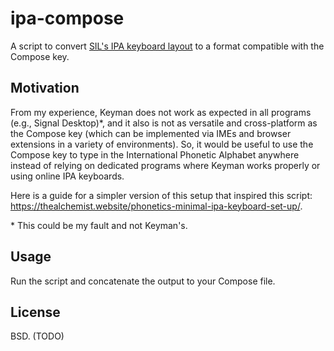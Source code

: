 # ipa-compose

A script to convert
[SIL's IPA keyboard layout](https://keyman.com/keyboards/sil_ipa) to a format
compatible with the Compose key.

## Motivation

From my experience, Keyman does not work as expected in all programs (e.g.,
Signal Desktop)\*, and it also is not as versatile and cross-platform as the
Compose key (which can be implemented via IMEs and browser extensions in a
variety of environments). So, it would be useful to use the Compose key to type
in the International Phonetic Alphabet anywhere instead of relying on dedicated
programs where Keyman works properly or using online IPA keyboards.

Here is a guide for a simpler version of this setup that inspired this script:
<https://thealchemist.website/phonetics-minimal-ipa-keyboard-set-up/>.

\* This could be my fault and not Keyman's.

## Usage

Run the script and concatenate the output to your Compose file.

## License

BSD. (TODO)
